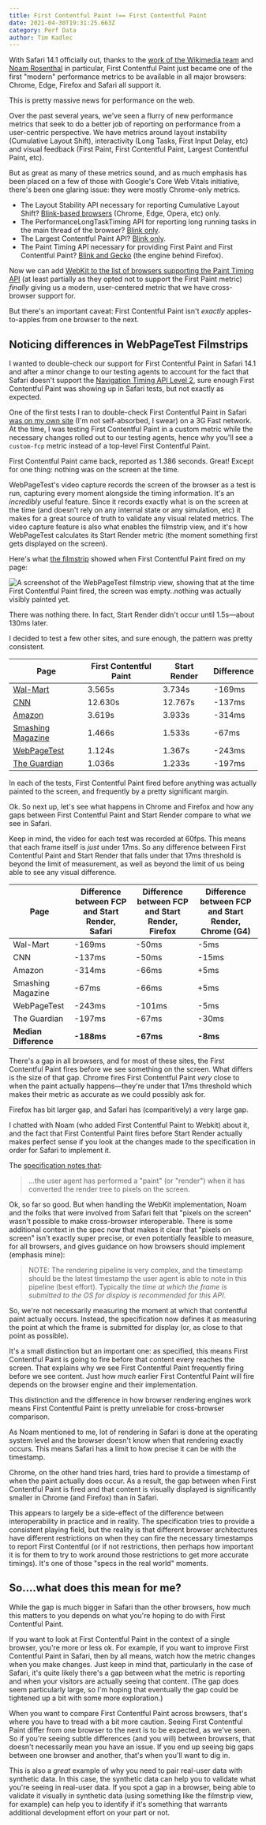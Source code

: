 ```yaml
---
title: First Contentful Paint !== First Contentful Paint
date: 2021-04-30T19:31:25.663Z
category: Perf Data
author: Tim Kadlec
---
```

With Safari 14.1 officially out, thanks to the [work of the Wikimedia team](https://techblog.wikimedia.org/2020/06/24/how-we-contributed-paint-timing-api-to-webkit/) and [Noam Rosenthal](https://twitter.com/nomsternom) in particular, First Contentful Paint just became one of the first "modern" performance metrics to be available in all major browsers: Chrome, Edge, Firefox and Safari all support it.

This is pretty massive news for performance on the web.

Over the past several years, we've seen a flurry of new performance metrics that seek to do a better job of reporting on performance from a user-centric perspective. We have metrics around layout instability (Cumulative Layout Shift), interactivity (Long Tasks, First Input Delay, etc) and visual feedback (First Paint, First Contentful Paint, Largest Contentful Paint, etc).

But as great as many of these metrics sound, and as much emphasis has been placed on a few of those with Google's Core Web Vitals initiative, there's been one glaring issue: they were mostly Chrome-only metrics.

* The Layout Stability API necessary for reporting Cumulative Layout Shift? [Blink-based browsers](https://caniuse.com/mdn-api_layoutshift) (Chrome, Edge, Opera, etc) only.
* The PerformanceLongTaskTiming API for reporting long running tasks in the main thread of the browser? [Blink only](https://caniuse.com/mdn-api_performancelongtasktiming).
* The Largest Contentful Paint API? [Blink only](https://caniuse.com/mdn-api_largestcontentfulpaint).
* The Paint Timing API necessary for providing First Paint and First Contentful Paint? [Blink and Gecko](https://caniuse.com/mdn-api_performancepainttiming) (the engine behind Firefox).

Now we can add [WebKit to the list of browsers supporting the Paint Timing API](https://firt.dev/ios-14.5/#paint-timing-api) (at least partially as they opted not to support the First Paint metric) *finally* giving us a modern, user-centered metric that we have cross-browser support for.

But there's an important caveat: First Contentful Paint isn't *exactly* apples-to-apples from one browser to the next.

## Noticing differences in WebPageTest Filmstrips

I wanted to double-check our support for First Contentful Paint in Safari 14.1 and after a minor change to our testing agents to account for the fact that Safari doesn't support the [Navigation Timing API Level 2](https://bugs.webkit.org/show_bug.cgi?id=184363), sure enough First Contentful Paint was showing up in Safari tests, but not exactly as expected.

One of the first tests I ran to double-check First Contentful Paint in Safari [was on my own site](https://www.webpagetest.org/result/210429_BiDcEP_fbb4dc3d38fed8cf13691aa4927e0f8b/2/details/#waterfall_view_step1) (I'm not self-absorbed, I swear) on a 3G Fast network. At the time, I was testing First Contentful Paint in a custom metric while the necessary changes rolled out to our testing agents, hence why you'll see a `custom-fcp` metric instead of a top-level First Contentful Paint.

First Contentful Paint came back, reported as 1.386 seconds. Great! Except for one thing: nothing was on the screen at the time.

WebPageTest's video capture records the screen of the browser as a test is run, capturing every moment alongside the timing information. It's an *incredibly* useful feature. Since it records exactly what is on the screen at the time (and doesn't rely on any internal state or any simulation, etc) it makes for a great source of truth to validate any visual related metrics. The video capture feature is also what enables the filmstrip view, and it's how WebPageTest calculates its Start Render metric (the moment something first gets displayed on the screen).

Here's what [the filmstrip](https://www.webpagetest.org/video/compare.php?tests=210429_BiDcEP_fbb4dc3d38fed8cf13691aa4927e0f8b-r%3A1-c%3A0&sticky=1&thumbSize=600&ival=16.67&end=visual) showed when First Contentful Paint fired on my page:

![A screenshot of the WebPageTest filmstrip view, showing that at the time First Contentful Paint fired, the screen was empty..nothing was actually visibly painted yet.](https://res.cloudinary.com/psaulitis/image/upload/v1619811188/fcp-tkcom-filmstrip.png.png)

There was nothing there. In fact, Start Render didn't occur until 1.5s—about 130ms later.

I decided to test a few other sites, and sure enough, the pattern was pretty consistent.

| Page                                                                                                                                   | First Contentful Paint | Start Render | Difference |
| -------------------------------------------------------------------------------------------------------------------------------------- | ---------------------- | ------------ | ---------- |
| [Wal-Mart](https://www.webpagetest.org/result/210430_BiDcJY_1fe05e9ed2d2f003c2efe1718ccaac64/1/details/#waterfall_view_step1)          | 3.565s                 | 3.734s       | \-169ms    |
| [CNN](https://www.webpagetest.org/result/210430_AiDcBF_3aece99400f3f9d395998fa1e690155f/3/details/#waterfall_view_step1)               | 12.630s                | 12.767s      | \-137ms    |
| [Amazon](https://www.webpagetest.org/result/210430_AiDc33_15f0f2f6a7b21658729c19205e362fdd/3/details/#waterfall_view_step1)            | 3.619s                 | 3.933s       | \-314ms    |
| [Smashing Magazine](https://www.webpagetest.org/result/210430_BiDcZF_d391facd284947625cb5715e9ea7f5bf/2/details/#waterfall_view_step1) | 1.466s                 | 1.533s       | \-67ms     |
| [WebPageTest](https://www.webpagetest.org/result/210430_BiDcW0_98a3a0b519d03b0931fdcc62affa1792/2/details/#waterfall_view_step1)       | 1.124s                 | 1.367s       | \-243ms    |
| [The Guardian](https://www.webpagetest.org/result/210430_AiDcF1_69656a8d52a2259c57b1e155127a2218/1/details/#waterfall_view_step1)      | 1.036s                 | 1.233s       | \-197ms    |

In each of the tests, First Contentful Paint fired before anything was actually painted to the screen, and frequently by a pretty significant margin.

Ok. So next up, let's see what happens in Chrome and Firefox and how any gaps between First Contentful Paint and Start Render compare to what we see in Safari.

Keep in mind, the video for each test was recorded at 60fps. This means that each frame itself is *just* under 17ms. So any difference between First Contentful Paint and Start Render that falls under that 17ms threshold is beyond the limit of measurement, as well as beyond the limit of us being able to see any visual difference.

| Page                  | Difference between FCP and Start Render, Safari | Difference between FCP and Start Render, Firefox  | Difference between FCP and Start Render, Chrome (G4) |
| --------------------- | ----------------------------------------------- | ------------------------------------------------- | ---------------------------------------------------- |
| Wal-Mart              | \-169ms                                         | \-50ms                                            | \-5ms                                                |
| CNN                   | \-137ms                                         | \-50ms                                            | \-15ms                                               |
| Amazon                | \-314ms                                         | \-66ms                                            | +5ms                                                 |
| Smashing Magazine     | \-67ms                                          | \-66ms                                            | +5ms                                                 |
| WebPageTest           | \-243ms                                         | \-101ms                                           | \-5ms                                                |
| The Guardian          | \-197ms                                         | \-67ms                                            | \-30ms                                               |
| **Median Difference** | **\-188ms**                                     | **\-67ms**                                        | **\-8ms**                                            |

There's a gap in all browsers, and for most of these sites, the First Contentful Paint fires before we see something on the screen. What differs is the size of that gap. Chrome fires First Contentful Paint *very* close to when the paint actually happens—they're under that 17ms threshold which makes their metric as accurate as we could possibly ask for. 

Firefox has bit larger gap, and Safari has (comparitively) a very large gap.

I chatted with Noam (who added First Contentful Paint to Webkit) about it, and the fact that First Contentful Paint fires before Start Render actually makes perfect sense if you look at the changes made to the specification in order for Safari to implement it.

The [specification notes that](https://w3c.github.io/paint-timing/#paint):

> ...the user agent has performed a "paint" (or "render") when it has converted the render tree to pixels on the screen.

Ok, so far so good. But when handling the WebKit implementation, Noam and the folks that were involved from Safari felt that "pixels on the screen" wasn't possible to make cross-browser interoperable. There is some additional context in the spec now that makes it clear that "pixels on screen" isn't exactly super precise, or even potentially feasible to measure, for all browsers, and gives guidance on how browsers should implement (emphasis mine):

> NOTE: The rendering pipeline is very complex, and the timestamp should be the latest timestamp the user agent is able to note in this pipeline (best effort). Typically the *time at which the frame is submitted to the OS for display is recommended for this API*.

So, we're not necessarily measuring the moment at which that contentful paint actually occurs. Instead, the specification now defines it as measuring the point at which the frame is submitted for display (or, as close to that point as possible).

It's a small distinction but an important one: as specified, this means First Contentful Paint is going to fire before that content every reaches the screen. That explains why we see First Contentful Paint frequently firing before we see content. Just how *much* earlier First Contentful Paint will fire depends on the browser engine and their implementation.

This distinction and the difference in how browser rendering engines work means First Contentful Paint is pretty unreliable for cross-browser comparison.

As Noam mentioned to me, lot of rendering in Safari is done at the operating system level and the browser doesn't know when that rendering exactly occurs. This means Safari has a limit to how precise it can be with the timestamp.

Chrome, on the other hand tries hard, tries hard to provide a timestamp of when the paint actually does occur. As a result, the gap between when First Contentful Paint is fired and that content is visually displayed is significantly smaller in Chrome (and Firefox) than in Safari.

This appears to largely be a side-effect of the difference between interoperability in practice and in reality. The specification tries to provide a consistent playing field, but the reality is that different browser architectures have different restrictions on when they can fire the necessary timestamps to report First Contentful (or if not restrictions, then perhaps how important it is for them to try to work around those restrictions to get more accurate timings). It's one of those "specs in the real world" moments.

## So....what does this mean for me?

While the gap is much bigger in Safari than the other browsers, how much this matters to you depends on what you're hoping to do with First Contentful Paint. 

If you want to look at First Contentful Paint in the context of a single browser, you're more or less ok. For example, if you want to improve First Contentful Paint in Safari, then by all means, watch how the metric changes when you make changes. Just keep in mind that, particularly in the case of Safari, it's quite likely there's a gap between what the metric is reporting and when your visitors are actually seeing that content. (The gap does seem particularly large, so I'm hoping that eventually the gap could be tightened up a bit with some more exploration.)

When you want to compare First Contentful Paint across browsers, that's where you have to tread with a bit more caution. Seeing First Contentful Paint differ from one browser to the next is to be expected, as we've seen. So if you're seeing subtle differences (and you will) between browsers, that doesn't necessarily mean you have an issue. If you end up seeing big gaps between one browser and another, that's when you'll want to dig in.

This is also a *great* example of why you need to pair real-user data with synthetic data. In this case, the synthetic data can help you to validate what you're seeing in real-user data. If you spot a gap in a browser, being able to validate it visually in synthetic data (using something like the filmstrip view, for example) can help you to identify if it's something that warrants additional development effort on your part or not.